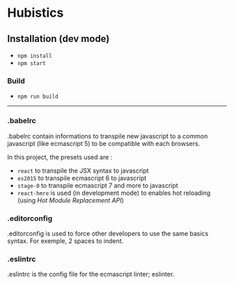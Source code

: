 # Hubistics

## Installation (dev mode)

 - `npm install`
 - `npm start`

### Build

 - `npm run build`

---

### .babelrc

.babelrc contain informations to transpile new javascript to a common javascript (like ecmascript 5) to be compatible with each browsers.

In this project, the presets used are :
- `react` to transpile the JSX syntax to javascript
- `es2015` to transpile ecmascript 6 to javascript
- `stage-0` to transpile ecmascript 7 and more to javascript
- `react-hmre` is used (in development mode) to enables hot reloading (using *Hot Module Replacement API*)

### .editorconfig

.editorconfig is used to force other developers to use the same basics syntax. For exemple, 2 spaces to indent. 

### .eslintrc

.eslintrc is the config file for the ecmascript linter; eslinter.
